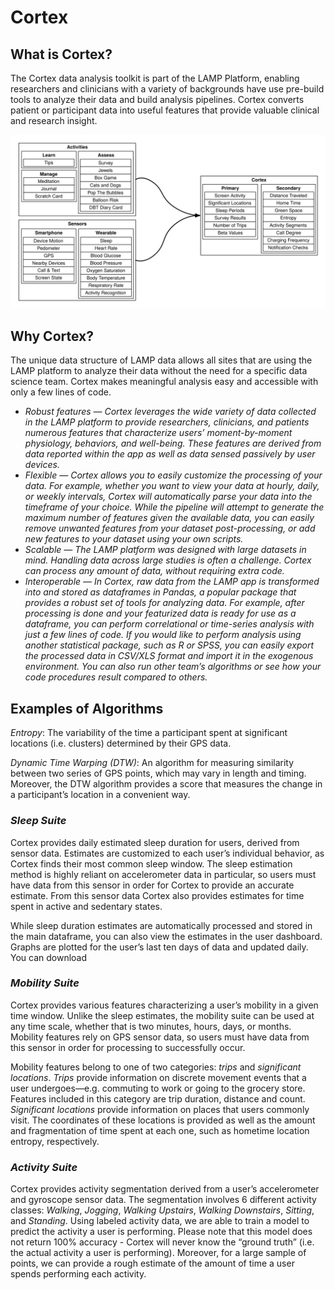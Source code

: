 # Cortex

## **What is Cortex?**

The Cortex data analysis toolkit is part of the LAMP Platform, enabling researchers and clinicians with a variety of backgrounds have use pre-build tools to analyze their data and build analysis pipelines. Cortex converts patient or participant data into useful features that provide valuable clinical and research insight.

![](assets/cortex_features.svg)

## **Why Cortex?**

The unique data structure of LAMP data allows all sites that are using the LAMP platform to analyze their data without the need for a specific data science team. Cortex makes meaningful analysis easy and accessible with only a few lines of code.

- *Robust features — Cortex leverages the wide variety of data collected in the LAMP platform to provide researchers, clinicians, and patients numerous features that characterize users’ moment-by-moment physiology, behaviors, and well-being. These features are derived from data reported within the app as well as data sensed passively by user devices.*
- *Flexible — Cortex allows you to easily customize the processing of your data. For example, whether you want to view your data at hourly, daily, or weekly intervals, Cortex will automatically parse your data into the timeframe of your choice. While the pipeline will attempt to generate the maximum number of features given the available data, you can easily remove unwanted features from your dataset post-processing, or add new features to your dataset using your own scripts.*
- *Scalable — The LAMP platform was designed with large datasets in mind. Handling data across large studies is often a challenge. Cortex can process any amount of data, without requiring extra code.*
- *Interoperable — In Cortex, raw data from the LAMP app is transformed into and stored as dataframes in Pandas, a popular package that provides a robust set of tools for analyzing data. For example, after processing is done and your featurized data is ready for use as a dataframe, you can perform correlational or time-series analysis with just a few lines of code. If you would like to perform analysis using another statistical package, such as R or SPSS, you can easily export the processed data in CSV/XLS format and import it in the exogenous environment. You can also run other team’s algorithms or see how your code procedures result compared to others.*

## **Examples of Algorithms**

*Entropy*: The variability of the time a participant spent at significant locations (i.e. clusters) determined by their GPS data.

*Dynamic Time Warping (DTW)*: An algorithm for measuring similarity between two series of GPS points, which may vary in length and timing. Moreover, the DTW algorithm provides a score that measures the change in a participant’s location in a convenient way.

### *Sleep Suite*

Cortex provides daily estimated sleep duration for users, derived from sensor data. Estimates are customized to each user’s individual behavior, as Cortex finds their most common sleep window. The sleep estimation method is highly reliant on accelerometer data in particular, so users must have data from this sensor in order for Cortex to provide an accurate estimate. From this sensor data Cortex also provides estimates for time spent in active and sedentary states.

While sleep duration estimates are automatically processed and stored in the main dataframe, you can also view the estimates in the user dashboard. Graphs are plotted for the user’s last ten days of data and updated daily. You can download

### *Mobility Suite*

Cortex provides various features characterizing a user’s mobility in a given time window. Unlike the sleep estimates, the mobility suite can be used at any time scale, whether that is two minutes, hours, days, or months. Mobility features rely on GPS sensor data, so users must have data from this sensor in order for processing to successfully occur.

Mobility features belong to one of two categories: *trips* and *significant locations*. *Trips* provide information on discrete movement events that a user undergoes—e.g. commuting to work or going to the grocery store. Features included in this category are trip duration, distance and count. *Significant locations* provide information on places that users commonly visit. The coordinates of these locations is provided as well as the amount and fragmentation of time spent at each one, such as hometime location entropy, respectively.

### *Activity Suite*

Cortex provides activity segmentation derived from a user’s accelerometer and gyroscope sensor data. The segmentation involves 6 different activity classes: *Walking*, *Jogging*, *Walking Upstairs*, *Walking Downstairs*, *Sitting*, and *Standing*. Using labeled activity data, we are able to train a model to predict the activity a user is performing. Please note that this model does not return 100% accuracy - Cortex will never know the “ground truth” (i.e. the actual activity a user is performing). Moreover, for a large sample of points, we can provide a rough estimate of the amount of time a user spends performing each activity.
